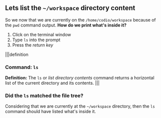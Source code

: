 ## Lets list the `~/workspace` directory content

So we now that we are currently on the `/home/codio/workspace` because of the `pwd` command output. 
__How do we print what's inside it?__

1. Click on the terminal window
2. Type `ls` into the prompt
3. Press the _return key_

|||definition
### Command: `ls`
__Definition:__
The `ls` or _list directory contents_ command returns a horizontal list of the current directory and its contents.
|||

### Did the `ls` matched the file tree?

Considering that we are currently at the `~/workspace` directory, then the `ls` command should have listed what's inside it. 